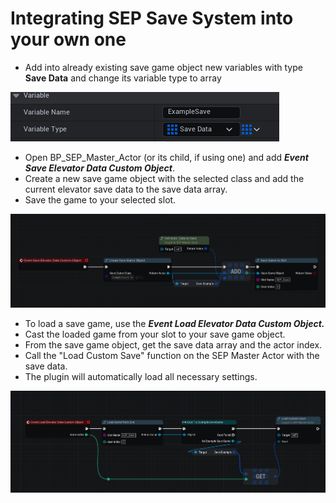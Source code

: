 # Integrating SEP Save System into your own one

- Add into already existing save game object new variables with type **Save Data** and change its variable type to array 

![Var](/img/UnrealEditor_ljDjsmLsIF.png)

- Open BP_SEP_Master_Actor (or its child, if using one) and add ***Event Save Elevator Data Custom Object***.
- Create a new save game object with the selected class and add the current elevator save data to the save data array.
- Save the game to your selected slot.

![Save Game](/img/UnrealEditor_EKTWDiY0Yy.png)

- To load a save game, use the ***Event Load Elevator Data Custom Object.***
- Cast the loaded game from your slot to your save game object.
- From the save game object, get the save data array and the actor index.
- Call the "Load Custom Save" function on the SEP Master Actor with the save data.
- The plugin will automatically load all necessary settings.

![Load Game](/img/UnrealEditor_S37EPANXpW.png)